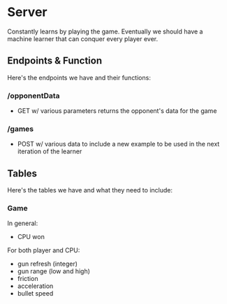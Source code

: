# Server

Constantly learns by playing the game. Eventually we should have a machine learner that
can conquer every player ever.

## Endpoints & Function

Here's the endpoints we have and their functions:

### /opponentData

* GET w/ various parameters returns the opponent's data for the game

### /games

* POST w/ various data to include a new example to be used in the next iteration of the learner

## Tables

Here's the tables we have and what they need to include:

### Game

In general:

* CPU won

For both player and CPU:

* gun refresh (integer)
* gun range (low and high)
* friction
* acceleration
* bullet speed